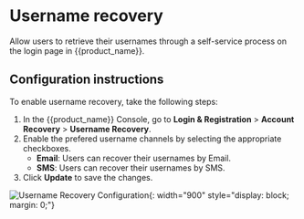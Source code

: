 # Username recovery

Allow users to retrieve their usernames through a self-service process on the login page in {{product_name}}.

## Configuration instructions

To enable username recovery, take the following steps:

1. In the {{product_name}} Console, go to **Login & Registration** > **Account Recovery** > **Username Recovery**.
2. Enable the prefered username channels by selecting the appropriate checkboxes.
    - **Email**: Users can recover their usernames by Email.
    - **SMS**: Users can recover their usernames by SMS.
3. Click **Update** to save the changes.

![Username Recovery Configuration]({{base_path}}/assets/img/guides/account-configurations/username-recovery.png){: width="900" style="display: block; margin: 0;"}
